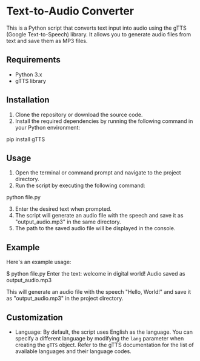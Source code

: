 # Text-to-Audio Converter

This is a Python script that converts text input into audio using the gTTS (Google Text-to-Speech) library. It allows you to generate audio files from text and save them as MP3 files.

## Requirements

- Python 3.x
- gTTS library

## Installation

1. Clone the repository or download the source code.
2. Install the required dependencies by running the following command in your Python environment:

pip install gTTS


## Usage

1. Open the terminal or command prompt and navigate to the project directory.
2. Run the script by executing the following command:

python file.py


3. Enter the desired text when prompted.
4. The script will generate an audio file with the speech and save it as "output_audio.mp3" in the same directory.
5. The path to the saved audio file will be displayed in the console.

## Example

Here's an example usage:

$ python file.py
Enter the text: welcome in digital world!
Audio saved as output_audio.mp3


This will generate an audio file with the speech "Hello, World!" and save it as "output_audio.mp3" in the project directory.

## Customization

- Language: By default, the script uses English as the language. You can specify a different language by modifying the `lang` parameter when creating the `gTTS` object. Refer to the gTTS documentation for the list of available languages and their language codes.
